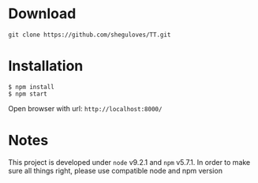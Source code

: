 # Download
```
git clone https://github.com/sheguloves/TT.git
```

# Installation

```
$ npm install
$ npm start
```

Open browser with url: `http://localhost:8000/`

# Notes
This project is developed under `node` v9.2.1 and `npm` v5.7.1.
In order to make sure all things right, please use compatible node and npm version
